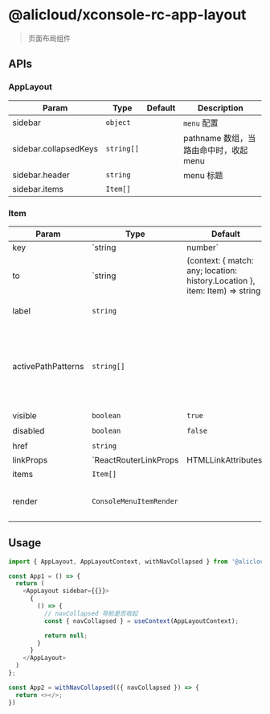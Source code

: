 # @alicloud/xconsole-rc-app-layout

> 页面布局组件

## APIs

### AppLayout

| Param | Type | Default | Description |
|-------|------|---------|-------------|
|sidebar|`object`||`menu` 配置|
|sidebar.collapsedKeys|`string[]`||pathname 数组，当路由命中时，收起 menu|
|sidebar.header|`string`||menu 标题|
|sidebar.items|`Item[]`||

### Item
| Param | Type | Default | Description |
|-------|------|---------|-------------|
|key|`string | number`||菜单项的 `key` ，在一个导航里不允许出现重复的 `key` ，可路由菜单的 `key` 同时也可以作为匹配单个的路由路径的 `pattern` ，如果当前的 `location.pathname` 可以匹配当前 `key` 定义的 `pattern` ，则该菜单项被选中|
|to|`string  | (context: { match: any; location: history.Location }, item: Item) => string`||菜单项点击后跳转的路径（应用内跳转），也可以通过函数表达式动态返回需要跳转的 `pathname` 或 `location` ，请参考 RedirectLocationGetter|
|label|`string`||定义默认显示的内容|
|activePathPatterns|`string[]	`||定义匹配路由路径的多个 `pattern` ，如果 `location.pathname` 与其中任意一个 `pattern` 相匹配，则该菜单项被选中|
|visible|`boolean`|`true`|是否显示该菜单项|
|disabled|`boolean`|`false`|是否禁用该菜单项|
|href|`string`||跳链地址|
|linkProps|`ReactRouterLinkProps | HTMLLinkAttributes`||自定义内置 `Link` 组件的 `props` ，如果定义了 `to` `，linkProps` 将透传至 React-Router `Link` 组件；如果定义了 `href` ，则 `linkProps` 将透传至 `<a>`，如 target="_blank" 等|
|items|`Item[]`||子菜单项声明|
|render|`ConsoleMenuItemRender`||渲染菜单项的函数声明，在运行时执行|

## Usage

```js
import { AppLayout, AppLayoutContext, withNavCollapsed } from '@alicloud/xconsole-rc-app-layout';

const App1 = () => {
  return (
    <AppLayout sidebar={{}}>
      {
        () => {
          // navCollapsed 导航是否收起
          const { navCollapsed } = useContext(AppLayoutContext);

          return null;
        }
      }
    </AppLayout>
  )
};

const App2 = withNavCollapsed(({ navCollapsed }) => {
  return <></>;
})
```
